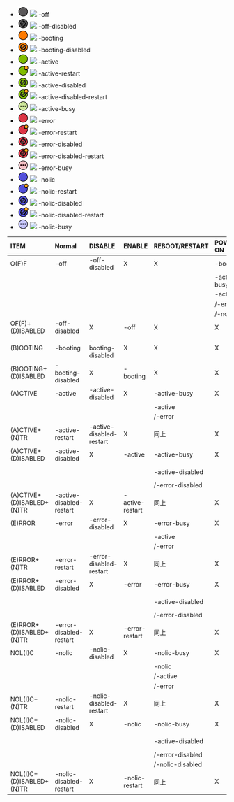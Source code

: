 [1]: list-terminal-off.png
[2]: list-terminal-off-disabled.png
[3]: list-terminal-booting.png
[4]: list-terminal-booting-disabled.png
[5]: list-terminal-active.png
[6]: list-terminal-active-restart.png
[7]: list-terminal-active-disabled.png
[8]: list-terminal-active-disabled-restart.png
[9]: list-terminal-active-busy.png
[10]: list-terminal-error.png
[11]: list-terminal-error-restart.png
[12]: list-terminal-error-disabled.png
[13]: list-terminal-error-disabled-restart.png
[14]: list-terminal-error-busy.png
[15]: list-terminal-nolic.png
[16]: list-terminal-nolic-restart.png
[17]: list-terminal-nolic-disabled.png
[18]: list-terminal-nolic-disabled-restart.png
[19]: list-terminal-nolic-busy.png
[20]: item-terminal-off.png
[21]: item-terminal-off-disabled.png
[22]: item-terminal-booting.png
[23]: item-terminal-booting-disabled.png
[24]: item-terminal-active.png
[25]: item-terminal-active-restart.png
[26]: item-terminal-active-disabled.png
[27]: item-terminal-active-disabled-restart.png
[28]: item-terminal-active-busy.png
[29]: item-terminal-error.png
[30]: item-terminal-error-restart.png
[31]: item-terminal-error-disabled.png
[32]: item-terminal-error-disabled-restart.png
[33]: item-terminal-error-busy.png
[34]: item-terminal-nolic.png
[35]: item-terminal-nolic-restart.png
[36]: item-terminal-nolic-disabled.png
[37]: item-terminal-nolic-disabled-restart.png
[38]: item-terminal-nolic-busy.png

- ![-off][1] ![][20]						-off
- ![-off-disabled][2]	![][21]				-off-disabled
- ![-booting][3] ![][22]					-booting
- ![-booting-disabled][4] ![][23]			-booting-disabled
- ![-active][5] ![][24]						-active
- ![-active-restart][6] ![][25]				-active-restart
- ![-active-disabled][7] ![][26]			-active-disabled
- ![-active-disabled-restart][8] ![][27]	-active-disabled-restart
- ![-active-busy][9] ![][28]				-active-busy
- ![-error][10] ![][29]						-error
- ![-error-restart][11] ![][30]				-error-restart
- ![-error-disabled][12] ![][31]			-error-disabled
- ![-error-disabled-restart][13] ![][32]	-error-disabled-restart
- ![-error-busy][14] ![][33]				-error-busy
- ![-nolic][15] ![][34]						-nolic
- ![-nolic-restart][16] ![][35]				-nolic-restart
- ![-nolic-disabled][17] ![][36]			-nolic-disabled
- ![-nolic-disabled-restart][18] ![][37]	-nolic-disabled-restart
- ![-nolic-busy][19] ![][38]				-nolic-busy

|ITEM						|Normal						|DISABLE						|ENABLE			|REBOOT/RESTART		|POWER-ON				|POWER-OFF		|
|:--------------------------|:--------------------------|:------------------------------|:--------------|:------------------|:----------------------|:--------------|
|O(F)F						|-off						|-off-disabled					|X				|X					|-booting				|X 				|
|							|							|								|				|					| -active-busy			| 				|
|							|							|								|				|					| -active				| 				|
|							|							|								|	 			|					| /-error				| 				|
|							|							|								|	 			|					| /-nolic				| 				|
|OF(F)+(D)ISABLED			|-off-disabled				|X								|-off			|X					|X						|X 				|
|(B)OOTING					|-booting					|-booting-disabled				|X				|X					|X						|X 				|
|(B)OOTING+(D)ISABLED		|-booting-disabled			|X								|-booting		|X					|X						|X 				|
|(A)CTIVE					|-active					|-active-disabled				|X				|-active-busy		|X						|-active-busy 	|
|							|							|								|				| -active			|						| -off 			|
|							|							|								|				| /-error			|						| 				|
|(A)CTIVE+(N)TR				|-active-restart			|-active-disabled-restart		|X				|同上				|X						|同上 			|
|(A)CTIVE+(D)ISABLED		|-active-disabled			|X								|-active		|-active-busy		|X						|-active-busy 	|
|							|							|								|				| -active-disabled	|						| -off-disabled |
|							|							|								|				| /-error-disabled	|						| 				|
|(A)CTIVE+(D)ISABLED+(N)TR	|-active-disabled-restart	|X								|-active-restart|同上				|X						|同上 			|
|(E)RROR					|-error						|-error-disabled				|X				|-error-busy		|X						|-error-busy 	|
|							|							|								|				| -active			|						| -off 			|
|							|							|								|				| /-error			|						| 				|
|(E)RROR+(N)TR				|-error-restart				|-error-disabled-restart		|X				|同上				|X						|同上 			|
|(E)RROR+(D)ISABLED			|-error-disabled			|X								|-error			|-error-busy		|X						|-error-busy 	|
|							|							|								|				| -active-disabled	|						| -off-disabled |
|							|							|								|				| /-error-disabled	|						| 				|
|(E)RROR+(D)ISABLED+(N)TR	|-error-disabled-restart	|X								|-error-restart	|同上				|X						|同上 			|
|NOL(I)C					|-nolic						|-nolic-disabled				|X				|-nolic-busy		|X						|-nolic-busy 	|
|							|							|								|				| -nolic			|						| -off 			|
|							|							|								|				| /-active			|						| 				|
|							|							|								|				| /-error			|						| 				|
|NOL(I)C+(N)TR				|-nolic-restart				|-nolic-disabled-restart		|X				|同上				|X						|同上 			|
|NOL(I)C+(D)ISABLED			|-nolic-disabled			|X								|-nolic			|-nolic-busy		|X						|-nolic-busy 	|
|							|							|								|				| -active-disabled	|						| -off-disabled |
|							|							|								|				| /-error-disabled	|						| 				|
|							|							|								|				| /-nolic-disabled	|						| 				|
|NOL(I)C+(D)ISABLED+(N)TR	|-nolic-disabled-restart	|X								|-nolic-restart	|同上				|X						|同上 			|
